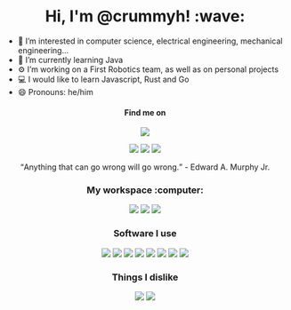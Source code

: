 <h1 align="center">Hi, I'm @crummyh! :wave:</h1>

<ul>
  <li>👀 I’m interested in computer science, electrical engineering, mechanical engineering...</li>
  <li>🌱 I’m currently learning Java</li>
  <li>⚙️ I’m working on a First Robotics team, as well as on personal projects</li>
  <li>💻 I would like to learn Javascript, Rust and Go</li>
  <li>😄 Pronouns: he/him</li>
</ul>

<h4 align="center">
  Find me on
</h4>
<p align="center">
  <a href="https://gitlab.com/crummyh"><img src="https://img.shields.io/badge/GitLab-330F63?style=for-the-badge&logo=gitlab&logoColor=white"></a>
</p>
  
<p align="center">  
  <img src="https://github-profile-summary-cards.vercel.app/api/cards/profile-details?username=crummyh&theme=github">
  <img src="https://github-profile-trophy.vercel.app/?username=crummyh&theme=dark">
  <a href="https://upload.wikimedia.org/wikipedia/en/c/c7/Chill_guy_original_artwork.jpg"><img src="https://lkjadsnfakbsdttauoidnn.ausbdkfajbsdsfa/aisubdfasduibasdd/"></a>
</p>

<p align="center">
  <q>Anything that can go wrong will go wrong.</q>
  - Edward A. Murphy Jr.
</p>

<h3 align="center">My workspace :computer:</h3>
<p align="center">
  <img src="https://img.shields.io/badge/AMD%20Ryzen_7_5700X-ED1C24?style=for-the-badge&logo=amd&logoColor=white">
  <img src="https://img.shields.io/badge/AMD%20Radeon_RX_6600_XT-ED1C24?style=for-the-badge&logo=amd&logoColor=white">
  <img src="https://img.shields.io/badge/16_GB-RAM-blue?style=for-the-badge">
</p>

<h3 align="center">Software I use</h3>
<p align="center">
  <img src="https://img.shields.io/badge/Todoist-E44332?style=for-the-badge&logo=todoist&logoColor=white">
  <img src="https://img.shields.io/badge/Overleaf-47A141?style=for-the-badge&logo=Overleaf&logoColor=white">
  <img src="https://img.shields.io/badge/Obsidian-483699?style=for-the-badge&logo=Obsidian&logoColor=white"> 
  <img src="https://img.shields.io/badge/NeoVim-%2357A143.svg?&style=for-the-badge&logo=neovim&logoColor=white">
  <img src="https://img.shields.io/badge/VSCode-0078D4?style=for-the-badge&logo=visual%20studio%20code&logoColor=white"> 
  <img src="https://img.shields.io/badge/Pop!_OS-48B9C7?style=for-the-badge&logo=Pop!_OS&logoColor=white">
  <img src="https://img.shields.io/badge/KiCAD-mediumblue?style=for-the-badge&logo=kicad">
  <img src="https://img.shields.io/badge/Onshape-green?style=for-the-badge">
</p>

<h3 align="center">Things I dislike</h3>
<p align="center">
  <img src="https://img.shields.io/badge/Bitcoin-000000?style=for-the-badge&logo=bitcoin&logoColor=white">
  <img src="https://img.shields.io/badge/Apple-000000?style=for-the-badge&logo=apple&logoColor=white">
</p>

